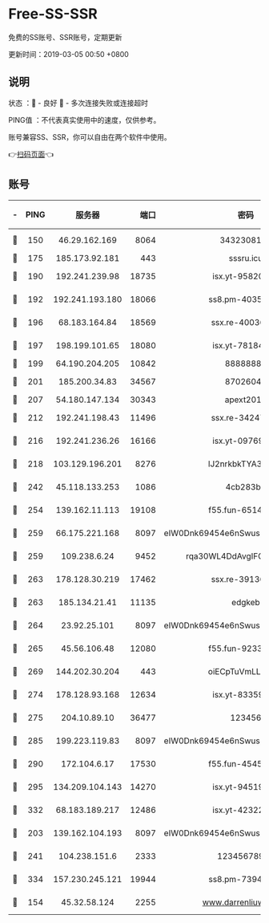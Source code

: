 # Free-SS-SSR

免费的SS账号、SSR账号，定期更新

更新时间：2019-03-05 00:50 +0800

## 说明

状态     ：🙂 - 良好 🙁 - 多次连接失败或连接超时

PING值   ：不代表真实使用中的速度，仅供参考。

账号兼容SS、SSR，你可以自由在两个软件中使用。

👉[扫码页面](https://liesauer.github.io/free-ss-ssr.github.io/)👈

## 账号

|-|PING|服务器|端口|密码|加密方式|区域|
|:----:|:----:|:-----:|-----:|:----:|:----:|:----:|
|🙂|150|46.29.162.169|8064|3432308177|aes-256-cfb|RU|
|🙂|175|185.173.92.181|443|sssru.icu|rc4-md5|RU|
|🙂|190|192.241.239.98|18735|isx.yt-95820139|aes-256-cfb|US|
|🙂|192|192.241.193.180|18066|ss8.pm-40352381|aes-256-cfb|US|
|🙂|196|68.183.164.84|18569|ssx.re-40036320|aes-256-cfb|US|
|🙂|197|198.199.101.65|18080|isx.yt-78184489|aes-256-cfb|US|
|🙂|199|64.190.204.205|10842|88888888|rc4-md5|US|
|🙂|201|185.200.34.83|34567|87026045|aes-256-cfb|US|
|🙂|207|54.180.147.134|30343|apext2019|chacha20|KR|
|🙂|212|192.241.198.43|11496|ssx.re-34247087|aes-256-cfb|US|
|🙂|216|192.241.236.26|16166|isx.yt-09769627|aes-256-cfb|US|
|🙂|218|103.129.196.201|8276|lJ2nrkbkTYA30wv0|aes-256-cfb|US|
|🙂|242|45.118.133.253|1086|4cb283b8|aes-256-cfb|SG|
|🙂|254|139.162.11.113|19108|f55.fun-65147791|aes-256-cfb|SG|
|🙂|259|66.175.221.168|8097|eIW0Dnk69454e6nSwuspv9DmS201tQ0D|aes-256-cfb|US|
|🙂|259|109.238.6.24|9452|rqa30WL4DdAvgIFG6Fs3znzTa|aes-256-cfb|FR|
|🙂|263|178.128.30.219|17462|ssx.re-39136705|aes-256-cfb|SG|
|🙂|263|185.134.21.41|11135|edgkeb|aes-256-cfb|GB|
|🙂|264|23.92.25.101|8097|eIW0Dnk69454e6nSwuspv9DmS201tQ0D|aes-256-cfb|US|
|🙂|265|45.56.106.48|12080|f55.fun-92337003|aes-256-cfb|US|
|🙂|269|144.202.30.204|443|oiECpTuVmLLxk4Ts|aes-256-cfb|US|
|🙂|274|178.128.93.168|12634|isx.yt-83359917|aes-256-cfb|SG|
|🙂|275|204.10.89.10|36477|123456|aes-256-cfb|US|
|🙂|285|199.223.119.83|8097|eIW0Dnk69454e6nSwuspv9DmS201tQ0D|aes-256-cfb|US|
|🙂|290|172.104.6.17|17530|f55.fun-45452436|aes-256-cfb|US|
|🙂|295|134.209.104.143|14270|isx.yt-94519084|aes-256-cfb|SG|
|🙂|332|68.183.189.217|12486|isx.yt-42322942|aes-256-cfb|SG|
|🙂|203|139.162.104.193|8097|eIW0Dnk69454e6nSwuspv9DmS201tQ0D|aes-256-cfb|JP|
|🙂|241|104.238.151.6|2333|12345678900|aes-256-cfb|JP|
|🙂|334|157.230.245.121|19944|ss8.pm-73943906|aes-256-cfb|SG|
|🙁|154|45.32.58.124|2255|www.darrenliuwei.com|aes-256-cfb|JP|
